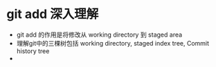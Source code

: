 # git add 深入理解

- git add 的作用是将修改从 working directory 到 staged area
- 理解git中的三棵树包括  working directory, staged index tree, Commit history tree
- 